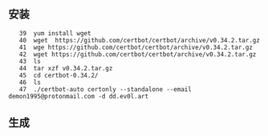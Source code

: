 ## 安装

```38  wget  https://github.com/certbot/certbot/archive/v0.34.2.tar.gz
   39  yum install wget
   40  wget  https://github.com/certbot/certbot/archive/v0.34.2.tar.gz
   41  wge https://github.com/certbot/certbot/archive/v0.34.2.tar.gz
   42  wget https://github.com/certbot/certbot/archive/v0.34.2.tar.gz
   43  ls
   44  tar xzf v0.34.2.tar.gz
   45  cd certbot-0.34.2/
   46  ls
   47  ./certbot-auto certonly --standalone --email demon1995@protonmail.com -d dd.ev0l.art
   ```

## 生成

```./certbot-auto certonly --standalone --email demon1995@protonmail.com -d dd.ev0l.art
```